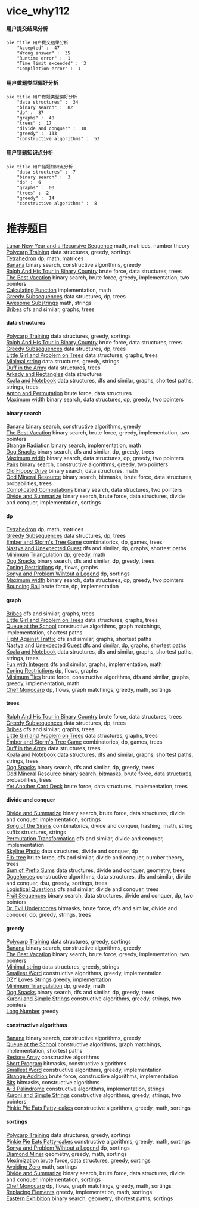 # vice_why112
<!-- tabs:start -->
#### **用户提交结果分析**

```mermaid
pie title 用户提交结果分析
    "Accepted" :  47
    "Wrong answer" :  35
    "Runtime error" :  1
    "Time limit exceeded" :  3
    "Compilation error" :  1
```
#### **用户做题类型偏好分析**

```mermaid
pie title 用户做题类型偏好分析
    "data structures" :  34
    "binary search" :  82
    "dp" :  87
    "graphs" :  40
    "trees" :  17
    "divide and conquer" :  18
    "greedy" :  133
    "constructive algorithms" :  53
```
#### **用户错题知识点分析**

```mermaid
pie title 用户错题知识点分析
    "data structures" :  7
    "binary search" :  3
    "dp" :  6
    "graphs" :  00
    "trees" :  2
    "greedy" :  14
    "constructive algorithms" :  8
```
<!-- tabs:end -->
# 推荐题目
[Lunar New Year and a Recursive Sequence](http://codeforces.com/problemset/problem/1106/F)		math,
                        matrices,
                        number theory		  
[Polycarp Training](http://codeforces.com/problemset/problem/1165/B)		data structures,
                        greedy,
                        sortings		  
[Tetrahedron](http://codeforces.com/problemset/problem/166/E)		dp,
                        math,
                        matrices		  
[Banana](http://codeforces.com/problemset/problem/335/A)		binary search,
                        constructive algorithms,
                        greedy		  
[Ralph And His Tour in Binary Country](http://codeforces.com/problemset/problem/894/D)		brute force,
                        data structures,
                        trees		  
[The Best Vacation](http://codeforces.com/problemset/problem/1358/D)		binary search,
                        brute force,
                        greedy,
                        implementation,
                        two pointers		  
[Calculating Function](http://codeforces.com/problemset/problem/486/A)		implementation,
                        math		  
[Greedy Subsequences](http://codeforces.com/problemset/problem/1132/G)		data structures,
                        dp,
                        trees		  
[Awesome Substrings](http://codeforces.com/problemset/problem/1270/F)		math,
                        strings		  
[Bribes](http://codeforces.com/problemset/problem/575/B)		dfs and similar,
                        graphs,
                        trees		  
<!-- tabs:start -->
#### **data structures**
[Polycarp Training](http://codeforces.com/problemset/problem/1165/B)		data structures,
                        greedy,
                        sortings		  
[Ralph And His Tour in Binary Country](http://codeforces.com/problemset/problem/894/D)		brute force,
                        data structures,
                        trees		  
[Greedy Subsequences](http://codeforces.com/problemset/problem/1132/G)		data structures,
                        dp,
                        trees		  
[Little Girl and Problem on Trees](http://codeforces.com/problemset/problem/276/E)		data structures,
                        graphs,
                        trees		  
[Minimal string](http://codeforces.com/problemset/problem/797/C)		data structures,
                        greedy,
                        strings		  
[Duff in the Army](http://codeforces.com/problemset/problem/587/C)		data structures,
                        trees		  
[Arkady and Rectangles](http://codeforces.com/problemset/problem/983/D)		data structures		  
[Koala and Notebook](http://codeforces.com/problemset/problem/1209/F)		data structures,
                        dfs and similar,
                        graphs,
                        shortest paths,
                        strings,
                        trees		  
[Anton and Permutation](http://codeforces.com/problemset/problem/785/E)		brute force,
                        data structures		  
[Maximum width](http://codeforces.com/problemset/problem/1492/C)		binary search,
                        data structures,
                        dp,
                        greedy,
                        two pointers		  
#### **binary search**
[Banana](http://codeforces.com/problemset/problem/335/A)		binary search,
                        constructive algorithms,
                        greedy		  
[The Best Vacation](http://codeforces.com/problemset/problem/1358/D)		binary search,
                        brute force,
                        greedy,
                        implementation,
                        two pointers		  
[Strange Radiation](http://codeforces.com/problemset/problem/832/C)		binary search,
                        implementation,
                        math		  
[Dog Snacks](http://codeforces.com/problemset/problem/1453/E)		binary search,
                        dfs and similar,
                        dp,
                        greedy,
                        trees		  
[Maximum width](http://codeforces.com/problemset/problem/1492/C)		binary search,
                        data structures,
                        dp,
                        greedy,
                        two pointers		  
[Pairs](http://codeforces.com/problemset/problem/1463/D)		binary search,
                        constructive algorithms,
                        greedy,
                        two pointers		  
[Old Floppy Drive](http://codeforces.com/problemset/problem/1490/G)		binary search,
                        data structures,
                        math		  
[Odd Mineral Resource](http://codeforces.com/problemset/problem/1479/D)		binary search,
                        bitmasks,
                        brute force,
                        data structures,
                        probabilities,
                        trees		  
[Complicated Computations](http://codeforces.com/problemset/problem/1436/E)		binary search,
                        data structures,
                        two pointers		  
[Divide and Summarize](http://codeforces.com/problemset/problem/1461/D)		binary search,
                        brute force,
                        data structures,
                        divide and conquer,
                        implementation,
                        sortings		  
#### **dp**
[Tetrahedron](http://codeforces.com/problemset/problem/166/E)		dp,
                        math,
                        matrices		  
[Greedy Subsequences](http://codeforces.com/problemset/problem/1132/G)		data structures,
                        dp,
                        trees		  
[Ember and Storm's Tree Game](http://codeforces.com/problemset/problem/914/H)		combinatorics,
                        dp,
                        games,
                        trees		  
[Nastya and Unexpected Guest](https://codeforces.com/contest/1341/problem/E)		dfs and similar,
                        dp,
                        graphs,
                        shortest paths		  
[Minimum Triangulation](http://codeforces.com/problemset/problem/1140/D)		dp,
                        greedy,
                        math		  
[Dog Snacks](http://codeforces.com/problemset/problem/1453/E)		binary search,
                        dfs and similar,
                        dp,
                        greedy,
                        trees		  
[Zoning Restrictions](http://codeforces.com/problemset/problem/1146/G)		dp,
                        flows,
                        graphs		  
[Sonya and Problem Wihtout a Legend](http://codeforces.com/problemset/problem/713/C)		dp,
                        sortings		  
[Maximum width](http://codeforces.com/problemset/problem/1492/C)		binary search,
                        data structures,
                        dp,
                        greedy,
                        two pointers		  
[Bouncing Ball](https://codeforces.com/contest/1457/problem/C)		brute force,
                        dp,
                        implementation		  
#### **graph**
[Bribes](http://codeforces.com/problemset/problem/575/B)		dfs and similar,
                        graphs,
                        trees		  
[Little Girl and Problem on Trees](http://codeforces.com/problemset/problem/276/E)		data structures,
                        graphs,
                        trees		  
[Queue at the School](http://codeforces.com/problemset/problem/266/B)		constructive algorithms,
                        graph matchings,
                        implementation,
                        shortest paths		  
[Fight Against Traffic](http://codeforces.com/problemset/problem/954/D)		dfs and similar,
                        graphs,
                        shortest paths		  
[Nastya and Unexpected Guest](https://codeforces.com/contest/1341/problem/E)		dfs and similar,
                        dp,
                        graphs,
                        shortest paths		  
[Koala and Notebook](http://codeforces.com/problemset/problem/1209/F)		data structures,
                        dfs and similar,
                        graphs,
                        shortest paths,
                        strings,
                        trees		  
[Fun with Integers](http://codeforces.com/problemset/problem/1062/D)		dfs and similar,
                        graphs,
                        implementation,
                        math		  
[Zoning Restrictions](http://codeforces.com/problemset/problem/1146/G)		dp,
                        flows,
                        graphs		  
[Minimum Ties](http://codeforces.com/problemset/problem/1487/C)		brute force,
                        constructive algorithms,
                        dfs and similar,
                        graphs,
                        greedy,
                        implementation,
                        math		  
[Chef Monocarp](http://codeforces.com/problemset/problem/1437/C)		dp,
                        flows,
                        graph matchings,
                        greedy,
                        math,
                        sortings		  
#### **trees**
[Ralph And His Tour in Binary Country](http://codeforces.com/problemset/problem/894/D)		brute force,
                        data structures,
                        trees		  
[Greedy Subsequences](http://codeforces.com/problemset/problem/1132/G)		data structures,
                        dp,
                        trees		  
[Bribes](http://codeforces.com/problemset/problem/575/B)		dfs and similar,
                        graphs,
                        trees		  
[Little Girl and Problem on Trees](http://codeforces.com/problemset/problem/276/E)		data structures,
                        graphs,
                        trees		  
[Ember and Storm's Tree Game](http://codeforces.com/problemset/problem/914/H)		combinatorics,
                        dp,
                        games,
                        trees		  
[Duff in the Army](http://codeforces.com/problemset/problem/587/C)		data structures,
                        trees		  
[Koala and Notebook](http://codeforces.com/problemset/problem/1209/F)		data structures,
                        dfs and similar,
                        graphs,
                        shortest paths,
                        strings,
                        trees		  
[Dog Snacks](http://codeforces.com/problemset/problem/1453/E)		binary search,
                        dfs and similar,
                        dp,
                        greedy,
                        trees		  
[Odd Mineral Resource](http://codeforces.com/problemset/problem/1479/D)		binary search,
                        bitmasks,
                        brute force,
                        data structures,
                        probabilities,
                        trees		  
[Yet Another Card Deck](http://codeforces.com/problemset/problem/1511/C)		brute force,
                        data structures,
                        implementation,
                        trees		  
#### **divide and conquer**
[Divide and Summarize](http://codeforces.com/problemset/problem/1461/D)		binary search,
                        brute force,
                        data structures,
                        divide and conquer,
                        implementation,
                        sortings		  
[Song of the Sirens](http://codeforces.com/problemset/problem/1466/G)		combinatorics,
                        divide and conquer,
                        hashing,
                        math,
                        string suffix structures,
                        strings		  
[Permutation Transformation](http://codeforces.com/problemset/problem/1490/D)		dfs and similar,
                        divide and conquer,
                        implementation		  
[Skyline Photo](https://codeforces.com/contest/1483/problem/C)		data structures,
                        divide and conquer,
                        dp		  
[Fib-tree](http://codeforces.com/problemset/problem/1491/E)		brute force,
                        dfs and similar,
                        divide and conquer,
                        number theory,
                        trees		  
[Sum of Prefix Sums](http://codeforces.com/problemset/problem/1303/G)		data structures,
                        divide and conquer,
                        geometry,
                        trees		  
[Dogeforces](http://codeforces.com/problemset/problem/1494/D)		constructive algorithms,
                        data structures,
                        dfs and similar,
                        divide and conquer,
                        dsu,
                        greedy,
                        sortings,
                        trees		  
[Logistical Questions](http://codeforces.com/problemset/problem/566/C)		dfs and similar,
                        divide and conquer,
                        trees		  
[Fruit Sequences](http://codeforces.com/problemset/problem/1428/F)		binary search,
                        data structures,
                        divide and conquer,
                        dp,
                        two pointers		  
[Dr. Evil Underscores](http://codeforces.com/problemset/problem/1285/D)		bitmasks,
                        brute force,
                        dfs and similar,
                        divide and conquer,
                        dp,
                        greedy,
                        strings,
                        trees		  
#### **greedy**
[Polycarp Training](http://codeforces.com/problemset/problem/1165/B)		data structures,
                        greedy,
                        sortings		  
[Banana](http://codeforces.com/problemset/problem/335/A)		binary search,
                        constructive algorithms,
                        greedy		  
[The Best Vacation](http://codeforces.com/problemset/problem/1358/D)		binary search,
                        brute force,
                        greedy,
                        implementation,
                        two pointers		  
[Minimal string](http://codeforces.com/problemset/problem/797/C)		data structures,
                        greedy,
                        strings		  
[Smallest Word](http://codeforces.com/problemset/problem/1043/C)		constructive algorithms,
                        greedy,
                        implementation		  
[DZY Loves Strings](http://codeforces.com/problemset/problem/447/B)		greedy,
                        implementation		  
[Minimum Triangulation](http://codeforces.com/problemset/problem/1140/D)		dp,
                        greedy,
                        math		  
[Dog Snacks](http://codeforces.com/problemset/problem/1453/E)		binary search,
                        dfs and similar,
                        dp,
                        greedy,
                        trees		  
[Kuroni and Simple Strings](http://codeforces.com/problemset/problem/1305/B)		constructive algorithms,
                        greedy,
                        strings,
                        two pointers		  
[Long Number](http://codeforces.com/problemset/problem/1157/B)		greedy		  
#### **constructive algorithms**
[Banana](http://codeforces.com/problemset/problem/335/A)		binary search,
                        constructive algorithms,
                        greedy		  
[Queue at the School](http://codeforces.com/problemset/problem/266/B)		constructive algorithms,
                        graph matchings,
                        implementation,
                        shortest paths		  
[Restore Array](http://codeforces.com/problemset/problem/1028/E)		constructive algorithms		  
[Short Program](https://codeforces.com/contest/879/problem/C)		bitmasks,
                        constructive algorithms		  
[Smallest Word](http://codeforces.com/problemset/problem/1043/C)		constructive algorithms,
                        greedy,
                        implementation		  
[Strange Addition](http://codeforces.com/problemset/problem/305/A)		brute force,
                        constructive algorithms,
                        implementation		  
[Bits](http://codeforces.com/problemset/problem/484/A)		bitmasks,
                        constructive algorithms		  
[A-B Palindrome](http://codeforces.com/problemset/problem/1512/C)		constructive algorithms,
                        implementation,
                        strings		  
[Kuroni and Simple Strings](http://codeforces.com/problemset/problem/1305/B)		constructive algorithms,
                        greedy,
                        strings,
                        two pointers		  
[Pinkie Pie Eats Patty-cakes](http://codeforces.com/problemset/problem/1393/C)		constructive algorithms,
                        greedy,
                        math,
                        sortings		  
#### **sortings**
[Polycarp Training](http://codeforces.com/problemset/problem/1165/B)		data structures,
                        greedy,
                        sortings		  
[Pinkie Pie Eats Patty-cakes](http://codeforces.com/problemset/problem/1393/C)		constructive algorithms,
                        greedy,
                        math,
                        sortings		  
[Sonya and Problem Wihtout a Legend](http://codeforces.com/problemset/problem/713/C)		dp,
                        sortings		  
[Diamond Miner](https://codeforces.com/contest/1496/problem/C)		geometry,
                        greedy,
                        math,
                        sortings		  
[Meximization](http://codeforces.com/problemset/problem/1497/A)		brute force,
                        data structures,
                        greedy,
                        sortings		  
[Avoiding Zero](http://codeforces.com/problemset/problem/1427/A)		math,
                        sortings		  
[Divide and Summarize](http://codeforces.com/problemset/problem/1461/D)		binary search,
                        brute force,
                        data structures,
                        divide and conquer,
                        implementation,
                        sortings		  
[Chef Monocarp](http://codeforces.com/problemset/problem/1437/C)		dp,
                        flows,
                        graph matchings,
                        greedy,
                        math,
                        sortings		  
[Replacing Elements](http://codeforces.com/problemset/problem/1473/A)		greedy,
                        implementation,
                        math,
                        sortings		  
[Eastern Exhibition](http://codeforces.com/problemset/problem/1486/B)		binary search,
                        geometry,
                        shortest paths,
                        sortings		  
<!-- tabs:end -->
